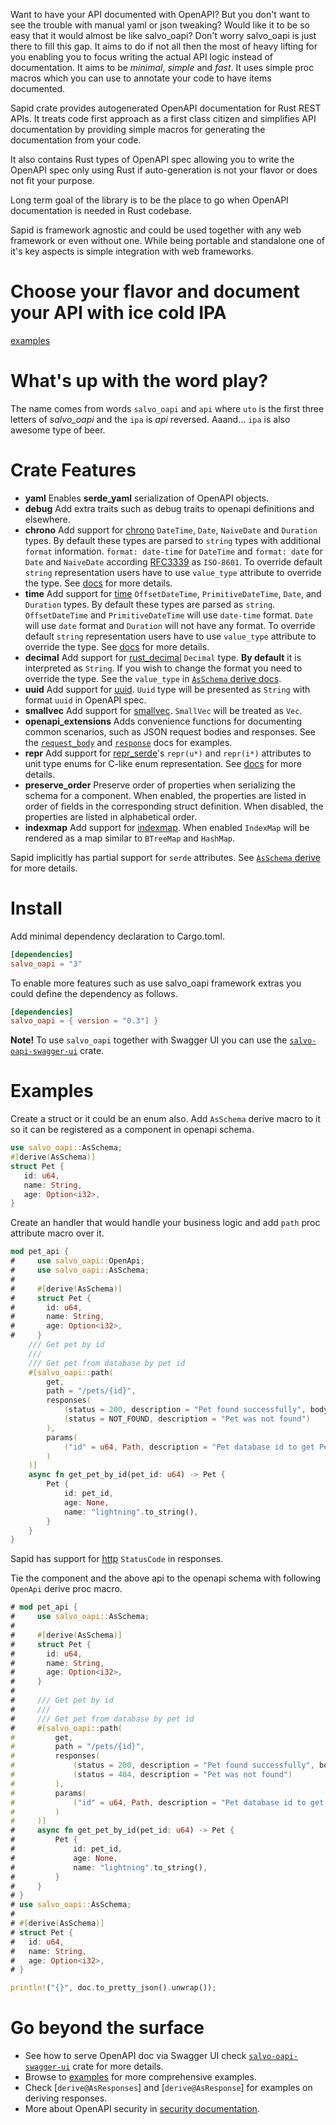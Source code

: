 Want to have your API documented with OpenAPI? But you don't want to see the
trouble with manual yaml or json tweaking? Would like it to be so easy that it would almost
be like salvo_oapi? Don't worry salvo_oapi is just there to fill this gap. It aims to do if not all then
the most of heavy lifting for you enabling you to focus writing the actual API logic instead of
documentation. It aims to be *minimal*, *simple* and *fast*. It uses simple proc macros which
you can use to annotate your code to have items documented.

Sapid crate provides autogenerated OpenAPI documentation for Rust REST APIs. It treats
code first approach as a first class citizen and simplifies API documentation by providing
simple macros for generating the documentation from your code.

It also contains Rust types of OpenAPI spec allowing you to write the OpenAPI spec only using
Rust if auto-generation is not your flavor or does not fit your purpose.

Long term goal of the library is to be the place to go when OpenAPI documentation is needed in Rust
codebase.

Sapid is framework agnostic and could be used together with any web framework or even without one. While
being portable and standalone one of it's key aspects is simple integration with web frameworks.

# Choose your flavor and document your API with ice cold IPA

[examples](https://github.com/salvo-rs/salvo_oapi/tree/master/examples)

# What's up with the word play?

The name comes from words `salvo_oapi` and `api` where `uto` is the first three letters of _salvo_oapi_
and the `ipa` is _api_ reversed. Aaand... `ipa` is also awesome type of beer.

# Crate Features

* **yaml** Enables **serde_yaml** serialization of OpenAPI objects.
* **debug** Add extra traits such as debug traits to openapi definitions and elsewhere.
* **chrono** Add support for [chrono](https://crates.io/crates/chrono) `DateTime`, `Date`, `NaiveDate` and `Duration`
  types. By default these types are parsed to `string` types with additional `format` information.
  `format: date-time` for `DateTime` and `format: date` for `Date` and `NaiveDate` according
  [RFC3339](https://xml2rfc.ietf.org/public/rfc/html/rfc3339.html#anchor14) as `ISO-8601`. To
  override default `string` representation users have to use `value_type` attribute to override the type.
  See [docs](https://docs.rs/salvo_oapi/latest/salvo_oapi/derive.AsSchema.html) for more details.
* **time** Add support for [time](https://crates.io/crates/time) `OffsetDateTime`, `PrimitiveDateTime`, `Date`, and `Duration` types.
  By default these types are parsed as `string`. `OffsetDateTime` and `PrimitiveDateTime` will use `date-time` format. `Date` will use
  `date` format and `Duration` will not have any format. To override default `string` representation users have to use `value_type` attribute
  to override the type. See [docs](https://docs.rs/salvo_oapi/latest/salvo_oapi/derive.AsSchema.html) for more details.
* **decimal** Add support for [rust_decimal](https://crates.io/crates/rust_decimal) `Decimal` type. **By default**
  it is interpreted as `String`. If you wish to change the format you need to override the type.
  See the `value_type` in [`AsSchema` derive docs][to_schema_derive].
* **uuid** Add support for [uuid](https://github.com/uuid-rs/uuid). `Uuid` type will be presented as `String` with
  format `uuid` in OpenAPI spec.
* **smallvec** Add support for [smallvec](https://crates.io/crates/smallvec). `SmallVec` will be treated as `Vec`.
* **openapi_extensions** Adds convenience functions for documenting common scenarios, such as JSON request bodies and responses.
  See the [`request_body`](https://docs.rs/salvo_oapi/latest/salvo_oapi/openapi/request_body/index.html) and
  [`response`](https://docs.rs/salvo_oapi/latest/salvo_oapi/openapi/response/index.html) docs for examples.
* **repr** Add support for [repr_serde](https://github.com/dtolnay/serde-repr)'s `repr(u*)` and `repr(i*)` attributes to unit type enums for
  C-like enum representation. See [docs](https://docs.rs/salvo_oapi/latest/salvo_oapi/derive.AsSchema.html) for more details.
* **preserve_order** Preserve order of properties when serializing the schema for a component.
  When enabled, the properties are listed in order of fields in the corresponding struct definition.
  When disabled, the properties are listed in alphabetical order.
* **indexmap** Add support for [indexmap](https://crates.io/crates/indexmap). When enabled `IndexMap` will be rendered as a map similar to
  `BTreeMap` and `HashMap`.

Sapid implicitly has partial support for `serde` attributes. See [`AsSchema` derive][serde] for more details.

# Install

Add minimal dependency declaration to Cargo.toml.
```toml
[dependencies]
salvo_oapi = "3"
```

To enable more features such as use salvo_oapi framework extras you could define the
dependency as follows.
```toml
[dependencies]
salvo_oapi = { version = "0.3"] }
```

**Note!** To use `salvo_oapi` together with Swagger UI you can use the [`salvo-oapi-swagger-ui`][salvo_oapi_swagger] crate.

[salvo_oapi_swagger]: <https://docs.rs/salvo-oapi-swagger-ui/>

# Examples

Create a struct or it could be an enum also. Add `AsSchema` derive macro to it so it can be registered
as a component in openapi schema.
```rust
use salvo_oapi::AsSchema;
#[derive(AsSchema)]
struct Pet {
   id: u64,
   name: String,
   age: Option<i32>,
}
```

Create an handler that would handle your business logic and add `path` proc attribute macro over it.
```rust
mod pet_api {
#     use salvo_oapi::OpenApi;
#     use salvo_oapi::AsSchema;
#
#     #[derive(AsSchema)]
#     struct Pet {
#       id: u64,
#       name: String,
#       age: Option<i32>,
#     }
    /// Get pet by id
    ///
    /// Get pet from database by pet id
    #[salvo_oapi::path(
        get,
        path = "/pets/{id}",
        responses(
            (status = 200, description = "Pet found successfully", body = Pet),
            (status = NOT_FOUND, description = "Pet was not found")
        ),
        params(
            ("id" = u64, Path, description = "Pet database id to get Pet for"),
        )
    )]
    async fn get_pet_by_id(pet_id: u64) -> Pet {
        Pet {
            id: pet_id,
            age: None,
            name: "lightning".to_string(),
        }
    }
}
```
Sapid has support for [http](https://crates.io/crates/http) `StatusCode` in responses.

Tie the component and the above api to the openapi schema with following `OpenApi` derive proc macro.
```rust
# mod pet_api {
#     use salvo_oapi::AsSchema;
#
#     #[derive(AsSchema)]
#     struct Pet {
#       id: u64,
#       name: String,
#       age: Option<i32>,
#     }
#
#     /// Get pet by id
#     ///
#     /// Get pet from database by pet id
#     #[salvo_oapi::path(
#         get,
#         path = "/pets/{id}",
#         responses(
#             (status = 200, description = "Pet found successfully", body = Pet),
#             (status = 404, description = "Pet was not found")
#         ),
#         params(
#             ("id" = u64, Path, description = "Pet database id to get Pet for"),
#         )
#     )]
#     async fn get_pet_by_id(pet_id: u64) -> Pet {
#         Pet {
#             id: pet_id,
#             age: None,
#             name: "lightning".to_string(),
#         }
#     }
# }
# use salvo_oapi::AsSchema;
#
# #[derive(AsSchema)]
# struct Pet {
#   id: u64,
#   name: String,
#   age: Option<i32>,
# }

println!("{}", doc.to_pretty_json().unwrap());
```

# Go beyond the surface

* See how to serve OpenAPI doc via Swagger UI check [`salvo-oapi-swagger-ui`][salvo_oapi_swagger] crate for more details.
* Browse to [examples](https://github.com/juhaku/salvo_oapi/tree/master/examples) for more comprehensive examples.
* Check [`derive@AsResponses`] and [`derive@AsResponse`] for examples on deriving responses.
* More about OpenAPI security in [security documentation][security].

[path]: attr.path.html
[serde]: derive.AsSchema.html#partial-serde-attributes-support

[security]: openapi/security/index.html
[to_schema_derive]: derive.AsSchema.html